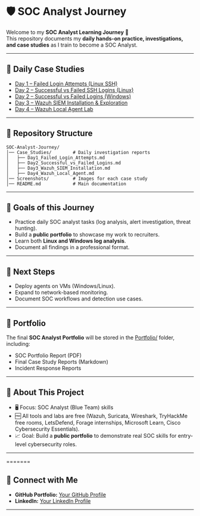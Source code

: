 # 🛡️ SOC Analyst Journey

Welcome to my **SOC Analyst Learning Journey** 🚀  
This repository documents my **daily hands-on practice, investigations, and case studies** as I train to become a SOC Analyst.

---

## 📅 Daily Case Studies

- [Day 1 – Failed Login Attempts (Linux SSH)](Case_Studies/Day1_Failed_Login_Attempts.md)  
- [Day 2 – Successful vs Failed SSH Logins (Linux)](Case_Studies/Day2_Successful_vs_Failed_Logins.md)  
- [Day 2 – Successful vs Failed Logins (Windows)](Case_Studies/Day2_Windows_Successful_vs_Failed_Logins.md)  
- [Day 3 – Wazuh SIEM Installation & Exploration](Case_Studies/Day3_Wazuh_SIEM_Installation.md)  
- [Day 4 – Wazuh Local Agent Lab](Case_Studies/Day4_Wazuh_Local_Agent.md)  


---

## 📂 Repository Structure
```
SOC-Analyst-Journey/
│── Case_Studies/        # Daily investigation reports
│   ├── Day1_Failed_Login_Attempts.md
│   ├── Day2_Successful_vs_Failed_Logins.md
│   ├── Day3_Wazuh_SIEM_Installation.md
│   ├── Day4_Wazuh_Local_Agent.md
│── Screenshots/         # Images for each case study
│── README.md            # Main documentation
```

---

## 🎯 Goals of this Journey
- Practice daily SOC analyst tasks (log analysis, alert investigation, threat hunting).  
- Build a **public portfolio** to showcase my work to recruiters.  
- Learn both **Linux and Windows log analysis**.  
- Document all findings in a professional format.

---

## 📌 Next Steps
- Deploy agents on VMs (Windows/Linux).  
- Expand to network-based monitoring.  
- Document SOC workflows and detection use cases. 

---


## 📑 Portfolio
The final **SOC Analyst Portfolio** will be stored in the [Portfolio/](Portfolio) folder, including:  
- SOC Portfolio Report (PDF)  
- Final Case Study Reports (Markdown)  
- Incident Response Reports  

---

## 📌 About This Project
- 🖥️ Focus: SOC Analyst (Blue Team) skills  
- 🆓 All tools and labs are free (Wazuh, Suricata, Wireshark, TryHackMe free rooms, LetsDefend, Forage internships, Microsoft Learn, Cisco Cybersecurity Essentials).  
- 📈 Goal: Build a **public portfolio** to demonstrate real SOC skills for entry-level cybersecurity roles.  

---


=======
## 🔗 Connect with Me
- **GitHub Portfolio:** [Your GitHub Profile](https://github.com/https://github.com/ShakiUllah/)  
- **LinkedIn:** [Your LinkedIn Profile](https://www.linkedin.com/in/shakir-ullah-161273377/)  

---
